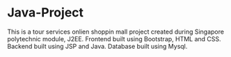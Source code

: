 # Java-Project

This is a tour services onlien shoppin mall project created during Singapore polytechnic module, J2EE. Frontend built using Bootstrap, HTML and CSS. Backend built using JSP and Java. Database built using Mysql.
